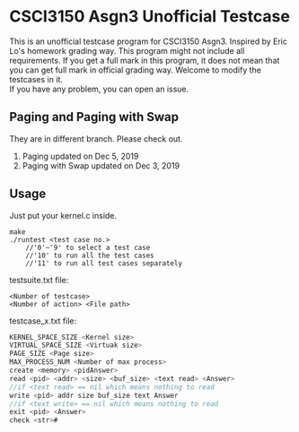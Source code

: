 # CSCI3150 Asgn3 Unofficial Testcase
This is an unofficial testcase program for CSCI3150 Asgn3. Inspired by Eric Lo's homework grading way.
This program might not include all requirements.
If you get a full mark in this program, it does not mean that you can get full mark in official grading way.
Welcome to modify the testcases in it.  
If you have any problem, you can open an issue.

## Paging and Paging with Swap
They are in different branch. Please check out.  
1. Paging updated on Dec 5, 2019
2. Paging with Swap updated on Dec 3, 2019

## Usage
Just put your kernel.c inside.
```
make
./runtest <test case no.>
    //'0'~'9' to select a test case
    //'10' to run all the test cases
    //'11' to run all test cases separately
```


testsuite.txt file:
```
<Number of testcase>
<Number of action> <File path>
```

testcase_x.txt file:
```C
KERNEL_SPACE_SIZE <Kernel size>
VIRTUAL_SPACE_SIZE <Virtuak size>
PAGE_SIZE <Page size>
MAX_PROCESS_NUM <Number of max process>
create <memory> <pidAnswer>
read <pid> <addr> <size> <buf_size> <text read> <Answer>
//if <text read> == nil which means nothing to read
write <pid> addr size buf_size text Answer
//if <text write> == nil which means nothing to read
exit <pid> <Answer>
check <str>#
```

